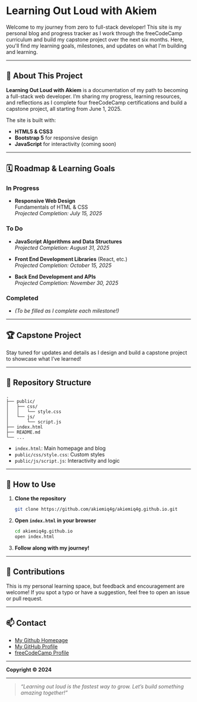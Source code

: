 # Learning Out Loud with Akiem

Welcome to my journey from zero to full-stack developer! This site is my personal blog and progress tracker as I work through the freeCodeCamp curriculum and build my capstone project over the next six months. Here, you'll find my learning goals, milestones, and updates on what I'm building and learning.

---

## 🚀 About This Project

**Learning Out Loud with Akiem** is a documentation of my path to becoming a full-stack web developer. I’m sharing my progress, learning resources, and reflections as I complete four freeCodeCamp certifications and build a capstone project, all starting from June 1, 2025.

The site is built with:
- **HTML5 & CSS3**  
- **Bootstrap 5** for responsive design  
- **JavaScript** for interactivity (coming soon)  

---

## 🗓️ Roadmap & Learning Goals

### In Progress
- **Responsive Web Design**  
  Fundamentals of HTML & CSS  
  _Projected Completion: July 15, 2025_

### To Do
- **JavaScript Algorithms and Data Structures**  
  _Projected Completion: August 31, 2025_

- **Front End Development Libraries** (React, etc.)  
  _Projected Completion: October 15, 2025_

- **Back End Development and APIs**  
  _Projected Completion: November 30, 2025_

### Completed
- _(To be filled as I complete each milestone!)_

---

## 🏆 Capstone Project

Stay tuned for updates and details as I design and build a capstone project to showcase what I’ve learned!

---

## 📂 Repository Structure

```
.
├── public/
│   ├── css/
│   │   └── style.css
│   └── js/
│       └── script.js
├── index.html
├── README.md
└── ...
```

- `index.html`: Main homepage and blog
- `public/css/style.css`: Custom styles
- `public/js/script.js`: Interactivity and logic

---

## 📖 How to Use

1. **Clone the repository**  
   ```bash
   git clone https://github.com/akiemiq4g/akiemiq4g.github.io.git
   ```
2. **Open `index.html` in your browser**  
   ```bash
   cd akiemiq4g.github.io
   open index.html
   ```
3. **Follow along with my journey!**

---

## 📝 Contributions

This is my personal learning space, but feedback and encouragement are welcome! If you spot a typo or have a suggestion, feel free to open an issue or pull request.

---

## 📫 Contact
- [My Github Homepage](https://akiemiq4g.github.io)
- [My GitHub Profile](https://github.com/akiemiq4g)
- [freeCodeCamp Profile](https://www.freecodecamp.org/akiemiq4g)

---

**Copyright © 2024**

---

> _“Learning out loud is the fastest way to grow. Let’s build something amazing together!”_
